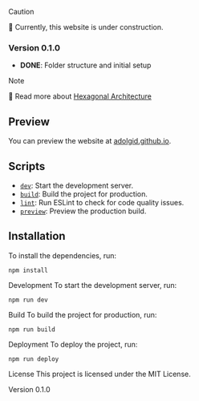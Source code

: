 > [!CAUTION]
> 🚧 Currently, this website is under construction.

### Version 0.1.0

- **DONE**: Folder structure and initial setup

> [!NOTE]
> 📖 Read more about [Hexagonal Architecture](https://juani.dev/#/blogs/3bdbOqlaFl2eGQYHmsUD)

## Preview

You can preview the website at [adolgid.github.io](https://adolgid.github.io/).

## Scripts

- [`dev`](command:_github.copilot.openSymbolFromReferences?%5B%22%22%2C%5B%7B%22uri%22%3A%7B%22scheme%22%3A%22file%22%2C%22authority%22%3A%22%22%2C%22path%22%3A%22%2FC%3A%2FUsers%2Fjgidoni%2FDesktop%2FLinkAI%2Fmyweb%2FREADME.md%22%2C%22query%22%3A%22%22%2C%22fragment%22%3A%22%22%7D%2C%22pos%22%3A%7B%22line%22%3A2%2C%22character%22%3A86%7D%7D%2C%7B%22uri%22%3A%7B%22scheme%22%3A%22file%22%2C%22authority%22%3A%22%22%2C%22path%22%3A%22%2Fc%3A%2FUsers%2Fjgidoni%2FDesktop%2FLinkAI%2Fmyweb%2Findex.html%22%2C%22query%22%3A%22%22%2C%22fragment%22%3A%22%22%7D%2C%22pos%22%3A%7B%22line%22%3A5%2C%22character%22%3A41%7D%7D%2C%7B%22uri%22%3A%7B%22scheme%22%3A%22file%22%2C%22authority%22%3A%22%22%2C%22path%22%3A%22%2Fc%3A%2FUsers%2Fjgidoni%2FDesktop%2FLinkAI%2Fmyweb%2Fpackage.json%22%2C%22query%22%3A%22%22%2C%22fragment%22%3A%22%22%7D%2C%22pos%22%3A%7B%22line%22%3A9%2C%22character%22%3A5%7D%7D%2C%7B%22uri%22%3A%7B%22scheme%22%3A%22file%22%2C%22authority%22%3A%22%22%2C%22path%22%3A%22%2Fc%3A%2FUsers%2Fjgidoni%2FDesktop%2FLinkAI%2Fmyweb%2Fsrc%2Fdocs%2FREADME.md%22%2C%22query%22%3A%22%22%2C%22fragment%22%3A%22%22%7D%2C%22pos%22%3A%7B%22line%22%3A2%2C%22character%22%3A54%7D%7D%5D%2C%2206d04c33-0cde-4943-99f1-1d9840c13e4e%22%5D "Go to definition"): Start the development server.
- [`build`](command:_github.copilot.openSymbolFromReferences?%5B%22%22%2C%5B%7B%22uri%22%3A%7B%22scheme%22%3A%22file%22%2C%22authority%22%3A%22%22%2C%22path%22%3A%22%2Fc%3A%2FUsers%2Fjgidoni%2FDesktop%2FLinkAI%2Fmyweb%2Fpackage.json%22%2C%22query%22%3A%22%22%2C%22fragment%22%3A%22%22%7D%2C%22pos%22%3A%7B%22line%22%3A7%2C%22character%22%3A26%7D%7D%5D%2C%2206d04c33-0cde-4943-99f1-1d9840c13e4e%22%5D "Go to definition"): Build the project for production.
- [`lint`](command:_github.copilot.openSymbolFromReferences?%5B%22%22%2C%5B%7B%22uri%22%3A%7B%22scheme%22%3A%22file%22%2C%22authority%22%3A%22%22%2C%22path%22%3A%22%2Fc%3A%2FUsers%2Fjgidoni%2FDesktop%2FLinkAI%2Fmyweb%2Fpackage.json%22%2C%22query%22%3A%22%22%2C%22fragment%22%3A%22%22%7D%2C%22pos%22%3A%7B%22line%22%3A11%2C%22character%22%3A5%7D%7D%5D%2C%2206d04c33-0cde-4943-99f1-1d9840c13e4e%22%5D "Go to definition"): Run ESLint to check for code quality issues.
- [`preview`](command:_github.copilot.openSymbolFromReferences?%5B%22%22%2C%5B%7B%22uri%22%3A%7B%22scheme%22%3A%22file%22%2C%22authority%22%3A%22%22%2C%22path%22%3A%22%2Fc%3A%2FUsers%2Fjgidoni%2FDesktop%2FLinkAI%2Fmyweb%2Fpackage.json%22%2C%22query%22%3A%22%22%2C%22fragment%22%3A%22%22%7D%2C%22pos%22%3A%7B%22line%22%3A12%2C%22character%22%3A5%7D%7D%5D%2C%2206d04c33-0cde-4943-99f1-1d9840c13e4e%22%5D "Go to definition"): Preview the production build.

## Installation

To install the dependencies, run:

```
npm install
```

Development
To start the development server, run:

```
npm run dev
```

Build
To build the project for production, run:

```
npm run build
```

Deployment
To deploy the project, run:

```
npm run deploy
```

License
This project is licensed under the MIT License.

Version 0.1.0
